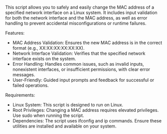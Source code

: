 This script allows you to safely and easily change the MAC address of a specified network interface on a Linux system. 
It includes input validation for both the network interface and the MAC address, as well as error handling to prevent accidental misconfigurations or runtime failures.

Features:
- MAC Address Validation: Ensures the new MAC address is in the correct format (e.g., XX:XX:XX:XX:XX:XX).
- Network Interface Validation: Verifies that the specified network interface exists on the system.
- Error Handling: Handles common issues, such as invalid inputs, nonexistent interfaces, or insufficient permissions, with clear error messages.
- User-Friendly: Guided input prompts and feedback for successful or failed operations.

Requirements:
- Linux System: This script is designed to run on Linux.
- Root Privileges: Changing a MAC address requires elevated privileges. Use sudo when running the script.
- Dependencies: The script uses ifconfig and ip commands. Ensure these utilities are installed and available on your system.